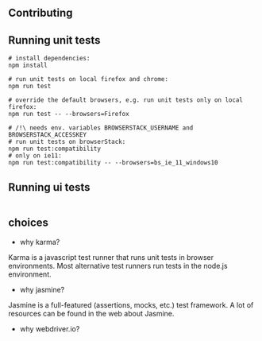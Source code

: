 Contributing
---

## Running unit tests

```shell
# install dependencies:
npm install

# run unit tests on local firefox and chrome:
npm run test

# override the default browsers, e.g. run unit tests only on local firefox:
npm run test -- --browsers=Firefox

# /!\ needs env. variables BROWSERSTACK_USERNAME and BROWSERSTACK_ACCESSKEY
# run unit tests on browserStack:
npm run test:compatibility
# only on ie11:
npm run test:compatibility -- --browsers=bs_ie_11_windows10
```

## Running ui tests

```shell

```


## choices

- why karma?

Karma is a javascript test runner that runs unit tests in browser environments.
Most alternative test runners run tests in the node.js environment.

- why jasmine?

Jasmine is a full-featured (assertions, mocks, etc.) test framework.
A lot of resources can be found in the web about Jasmine.

- why webdriver.io?

